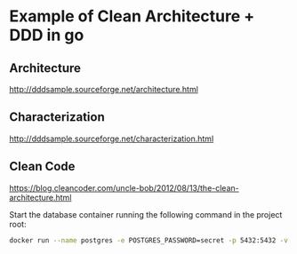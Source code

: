 # Example of Clean Architecture + DDD in go

## Architecture
http://dddsample.sourceforge.net/architecture.html

## Characterization
http://dddsample.sourceforge.net/characterization.html

## Clean Code
https://blog.cleancoder.com/uncle-bob/2012/08/13/the-clean-architecture.html

Start the database container running the following command in the project root:

```sh
docker run --name postgres -e POSTGRES_PASSWORD=secret -p 5432:5432 -v "$PWD/scripts":/docker-entrypoint-initdb.d -d postgres:9.6.8
```
